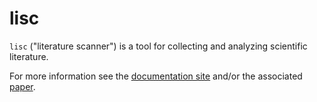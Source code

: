 # lisc

`lisc` ("literature scanner") is a tool for collecting and analyzing scientific literature.

For more information see the
[documentation site](https://lisc-tools.github.io/) and/or the associated 
[paper](https://doi.org/10.21105/joss.01674).
